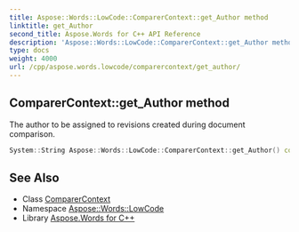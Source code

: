 ```yaml
---
title: Aspose::Words::LowCode::ComparerContext::get_Author method
linktitle: get_Author
second_title: Aspose.Words for C++ API Reference
description: 'Aspose::Words::LowCode::ComparerContext::get_Author method. The author to be assigned to revisions created during document comparison in C++.'
type: docs
weight: 4000
url: /cpp/aspose.words.lowcode/comparercontext/get_author/
---
```

## ComparerContext::get_Author method


The author to be assigned to revisions created during document comparison.

```cpp
System::String Aspose::Words::LowCode::ComparerContext::get_Author() const
```

## See Also

* Class [ComparerContext](../)
* Namespace [Aspose::Words::LowCode](../../)
* Library [Aspose.Words for C++](../../../)
